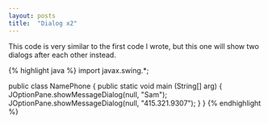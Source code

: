 ```yaml
---
layout: posts
title:  "Dialog x2"
---
```

This code is very similar to the first code I wrote, but this one will show two dialogs after each other instead.

{% highlight java %}
import javax.swing.*;

public class NamePhone {
	public static void main (String[] arg) {
		JOptionPane.showMessageDialog(null, "Sam");
		JOptionPane.showMessageDialog(null, "415.321.9307");	}
}
{% endhighlight %}